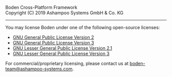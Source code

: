 Boden Cross-Platform Framework\
Copyright (C) 2019 Ashampoo Systems GmbH & Co. KG

---

You may license Boden under one of the following open-source licenses:

* [GNU General Public License Version 2](LICENSE.GPL-2.md)
* [GNU General Public License Version 3](LICENSE.GPL-3.md)
* [GNU Lesser General Public License Version 2.1](LICENSE.LGPL-2.1.md)
* [GNU Lesser General Public License Version 3](LICENSE.LGPL-3.md)

For commercial/proprietary licensing, please contact us at boden-team@ashampoo-systems.com.